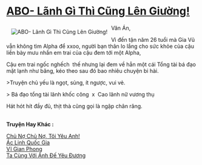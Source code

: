 <a href="https://utruyen.com/abo-lanh-gi-thi-cung-len-giuong/19407/" title="ABO- Lãnh Gì Thì Cũng Lên Giường!"><h1>ABO- Lãnh Gì Thì Cũng Lên Giường!</h1></a><div style="display:table"><img align="right" style="float: left; padding: 10px;" src="https://utruyen.com/images/story/200x260/abo-lanh-gi-thi-cung-len-giuong.jpg" alt="ABO- Lãnh Gì Thì Cũng Lên Giường!">Văn Án, <p></p>Vì đến tận năm 26 tuổi mà Gia Vũ vẫn không tìm Alpha để xxoo, người bạn thân lo lắng cho sức khỏe của cậu liền bày mưu nhắn em trai của cậu đem tới một Alpha,<p></p>Cậu em trai ngốc nghếch  thế nhưng lại đem về hẳn một cái Tổng tài bá đạo mặt lạnh như băng, kéo theo sau đó bao nhiêu chuyện bi hài. <p></p>>Truyện chủ yếu là ngọt, sủng, ít ngược, vui vẻ.<p></p>> Bá đạo tổng tài lãnh khốc công  x  Cao lãnh nữ vương thụ<p></p>Hát hót hít đầy đủ, thịt thà cũng gọi là ngập chân răng.</div><p><br><b>Truyện Hay Khác :</b></p><a href="https://utruyen.com/chu-no-chu-no-toi-yeu-anh/19433/" alt="Chủ Nợ Chủ Nợ, Tôi Yêu Anh!">Chủ Nợ Chủ Nợ, Tôi Yêu Anh!</a><br/><a href="https://truyenngontinhay.wordpress.com/2019/10/03/ac-linh-quoc-gia/" alt="Ác Linh Quốc Gia">Ác Linh Quốc Gia</a><br/><a href="https://www.wattpad.com/story/198695744-v%C4%A9-gian-phong" alt="Vĩ Gian Phong">Vĩ Gian Phong</a><br/><a href="https://www.flickr.com/photos/183745219@N08/49158679316/" alt="Ta Cùng Với Ảnh Đế Yêu Đương">Ta Cùng Với Ảnh Đế Yêu Đương</a><br/>